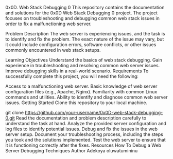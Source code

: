 0x0D. Web Stack Debugging 0 This repository contains the documentation and solutions for the 0x0D Web Stack Debugging 0 project. The project focuses on troubleshooting and debugging common web stack issues in order to fix a malfunctioning web server.

Problem Description The web server is experiencing issues, and the task is to identify and fix the problem. The exact nature of the issue may vary, but it could include configuration errors, software conflicts, or other issues commonly encountered in web stack setups.

Learning Objectives Understand the basics of web stack debugging. Gain experience in troubleshooting and resolving common web server issues. Improve debugging skills in a real-world scenario. Requirements To successfully complete this project, you will need the following:

Access to a malfunctioning web server. Basic knowledge of web server configuration files (e.g., Apache, Nginx). Familiarity with common Linux commands and utilities. Ability to identify and diagnose common web server issues. Getting Started Clone this repository to your local machine.

git clone https://github.com/your-username/0x0D-web-stack-debugging-0.git Read the documentation and problem description carefully to understand the task at hand. Analyze the provided server configuration and log files to identify potential issues. Debug and fix the issues in the web server setup. Document your troubleshooting process, including the steps you took and the solutions implemented. Test the web server to ensure that it is functioning correctly after the fixes. Resources How To Debug a Web Server Debugging Techniques Author Adekoya oluwatumininu
